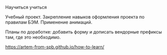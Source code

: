 Научиться учиться

Учебный проект.
Закрепление навыков оформления проекта по правилам БЭМ.
Применение анимаций.

Планы по доработке: добавить форму и дописать вендорные префиксы там, где это необходимо.

https://artem-from-spb.github.io/how-to-learn/
